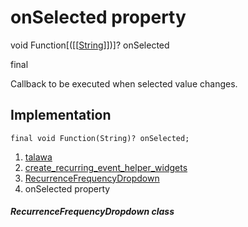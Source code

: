 
<div>

# onSelected property

</div>


void
Function[([[[String](https://api.flutter.dev/flutter/dart-core/String-class.html)]])]? onSelected


final




Callback to be executed when selected value changes.



## Implementation

``` language-dart
final void Function(String)? onSelected;
```







1.  [talawa](../../index.html)
2.  [create_recurring_event_helper_widgets](../../widgets_create_recurring_event_helper_widgets/)
3.  [RecurrenceFrequencyDropdown](../../widgets_create_recurring_event_helper_widgets/RecurrenceFrequencyDropdown-class.html)
4.  onSelected property

##### RecurrenceFrequencyDropdown class







